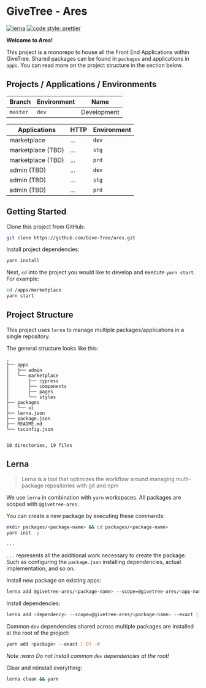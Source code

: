 # GiveTree - Ares

[![lerna](https://img.shields.io/badge/maintained%20with-lerna-cc00ff.svg)](https://lerna.js.org/)
[![code style: prettier](https://img.shields.io/badge/code_style-prettier-ff69b4.svg?style=flat-square)](https://github.com/prettier/prettier)

**Welcome to Ares!**

This project is a monorepo to house all the Front End Applications within GiveTree. Shared packages can be found in `packages` and applications in `apps`. You can read more on the project structure in the section below.

## Projects / Applications / Environments

| Branch       | Environment       | Name             |
| ------------ | ----------------- | ---------------- | 
| `master`     | `dev`             | Development      |


| Applications          | HTTP                          | Environment            |
| --------------------- | ----------------------------- | ---------------------- |
| marketplace           | ...                           | `dev`                  | 
| marketplace (TBD)     | ...                           | `stg`                  | 
| marketplace (TBD)     | ...                           | `prd`                  |
| admin (TBD)           | ...                           | `dev`                  |
| admin (TBD)           | ...                           | `stg`                  |
| admin (TBD)           | ...                           | `prd`                  |


## Getting Started

Clone this project from GitHub:

```bash
git clone https://github.com/Give-Tree/ares.git
```

Install project dependencies:

```bash
yarn install
```

Next, `cd` into the project you would like to develop and execute `yarn start`. For example:

```bash
cd /apps/marketplace
yarn start
```

## Project Structure

This project uses `lerna` to manage multiple packages/applications in a single repository.

The general structure looks like this:

```
.
├── apps
│   ├── admin 
│   └── marketplace
│       ├── cypress
│       ├── components
│       ├── pages
│       └── styles
├── packages
│   └── ui
├── lerna.json
├── package.json
├── README.md
└── tsconfig.json


10 directories, 19 files
```

## Lerna

> Lerna is a tool that optimizes the workflow around managing multi-package repositories with git and npm

We use `lerna` in combination with `yarn` workspaces. All packages are scoped with `@givetree-ares`.

You can create a new package by executing these commands:

```bash
mkdir packages/<package-name> && cd packages/<package-name>
yarn init -y

...
```

`...` represents all the additional work necessary to create the package. Such as configuring the `package.json`
installing dependencies, actual implementation, and so on.

Install new package on existing apps:

```bash
lerna add @givetree-ares/<package-name> --scope=@givetree-ares/<app-name> --exact
```

Install dependencies:

```bash
lerna add <dependency> --scope=@givetree-ares/<package-name> --exact [-D]
```

Common `dev` dependencies shared across multiple packages are installed at the root of the project:

```bash
yarn add <package> --exact [-D] -W
```

_Note :warn Do not install common `dev` dependencies at the root!_

Clear and reinstall everything:

```bash
lerna clean && yarn
```
